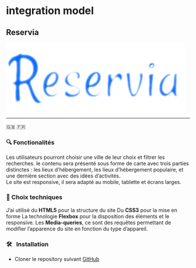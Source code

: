 # integration model 

## Reservia
![](public/img/reservia.png)

***
:gb:
:fr:  
### 🔍 Fonctionalités

Les utilisateurs pourront choisir une ville de leur choix et filtrer les recherches. le contenu sera présenté sous forme de carte avec trois parties distinctes : les lieux d’hébergement, les lieux d’hébergement populaire, et une dernière section avec des idées d’activités.  
Le site est responsive, il sera adapté au mobile, tablette et écrans larges.

### 🚀 Choix techniques

J’ai utilisé du **HTML5** pour la structure du site
Du **CSS3** pour la mise en forme
La technologie **Flexbox** pour la disposition des éléments et le responsive.
Les **Media-queries**, ce sont des requêtes permettant de modifier l’apparence du site en fonction du type d’appareil.

### 🛠️ &nbsp; Installation
* Cloner le repository suivant [GitHub](https://github.com/ben3211/Reservia)